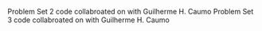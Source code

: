 Problem Set 2 code collabroated on with Guilherme H. Caumo
Problem Set 3 code collabroated on with Guilherme H. Caumo
